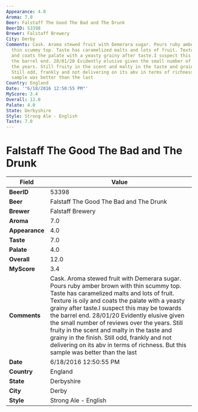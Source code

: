 ```yaml
---
Appearance: 4.0
Aroma: 7.0
Beer: Falstaff The Good The Bad and The Drunk
BeerID: 53398
Brewer: Falstaff Brewery
City: Derby
Comments: Cask. Aroma stewed fruit with Demerara sugar. Pours ruby amber brown with
  thin scummy top. Taste has caramelized malts and lots of fruit. Texture is oily
  and coats the palate with a yeasty grainy after taste.I suspect this may be towards
  the barrel end. 28/01/20 Evidently elusive given the small number of reviews over
  the years. Still fruity in the scent and malty in the taste and grainy in the finish.
  Still odd, frankly and not delivering on its abv in terms of richness. But this
  sample was better than the last
Country: England
Date: '"6/18/2016 12:50:55 PM"'
MyScore: 3.4
Overall: 12.0
Palate: 4.0
State: Derbyshire
Style: Strong Ale - English
Taste: 7.0
---
```


# Falstaff The Good The Bad and The Drunk

| Field         | Value |
|---------------|-------|
| **BeerID** | 53398 |
| **Beer** | Falstaff The Good The Bad and The Drunk |
| **Brewer** | Falstaff Brewery |
| **Aroma** | 7.0 |
| **Appearance** | 4.0 |
| **Taste** | 7.0 |
| **Palate** | 4.0 |
| **Overall** | 12.0 |
| **MyScore** | 3.4 |
| **Comments** | Cask. Aroma stewed fruit with Demerara sugar. Pours ruby amber brown with thin scummy top. Taste has caramelized malts and lots of fruit. Texture is oily and coats the palate with a yeasty grainy after taste.I suspect this may be towards the barrel end. 28/01/20 Evidently elusive given the small number of reviews over the years. Still fruity in the scent and malty in the taste and grainy in the finish. Still odd, frankly and not delivering on its abv in terms of richness. But this sample was better than the last |
| **Date** | 6/18/2016 12:50:55 PM |
| **Country** | England |
| **State** | Derbyshire |
| **City** | Derby |
| **Style** | Strong Ale - English |
